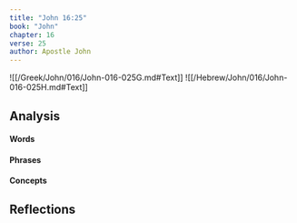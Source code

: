 ```yaml
---
title: "John 16:25"
book: "John"
chapter: 16
verse: 25
author: Apostle John
---
```

![[/Greek/John/016/John-016-025G.md#Text]]
![[/Hebrew/John/016/John-016-025H.md#Text]]

## Analysis

#### Words

#### Phrases

#### Concepts

## Reflections
